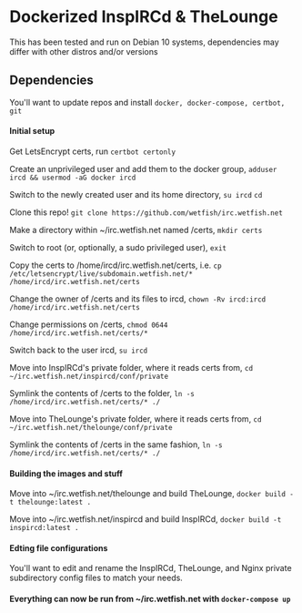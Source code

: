 # Dockerized InspIRCd & TheLounge

This has been tested and run on Debian 10 systems, dependencies may differ with other distros and/or versions

## Dependencies
You'll want to update repos and  install ``docker, docker-compose, certbot, git``

#### Initial setup
Get LetsEncrypt certs, run ``certbot certonly``

Create an unprivileged user and add them to the docker group, ``adduser ircd && usermod -aG docker ircd``

Switch to the newly created user and its home directory, ``su ircd`` ``cd``

Clone this repo! ``git clone https://github.com/wetfish/irc.wetfish.net``

Make a directory within ~/irc.wetfish.net named /certs, ``mkdir certs``

Switch to root (or, optionally, a sudo privileged user), ``exit``

Copy the certs to /home/ircd/irc.wetfish.net/certs, i.e. ``cp /etc/letsencrypt/live/subdomain.wetfish.net/* /home/ircd/irc.wetfish.net/certs``

Change the owner of /certs and its files to ircd, ``chown -Rv ircd:ircd /home/ircd/irc.wetfish.net/certs``

Change permissions on /certs, ``chmod 0644 /home/ircd/irc.wetfish.net/certs/*``

Switch back to the user ircd, ``su ircd``

Move into InspIRCd's private folder, where it reads certs from, ``cd ~/irc.wetfish.net/inspircd/conf/private``

Symlink the contents of /certs to the folder, ``ln -s /home/ircd/irc.wetfish.net/certs/* ./``

Move into TheLounge's private folder, where it reads certs from, ``cd ~/irc.wetfish.net/thelounge/conf/private``

Symlink the contents of /certs in the same fashion, ``ln -s /home/ircd/irc.wetfish.net/certs/* ./``

#### Building the images and stuff

Move into ~/irc.wetfish.net/thelounge and build TheLounge, ``docker build -t thelounge:latest .``

Move into ~/irc.wetfish.net/inspircd and build InspIRCd, ``docker build -t inspircd:latest .``

#### Edting file configurations

You'll want to edit and rename the InspIRCd, TheLounge, and Nginx private subdirectory config files to match your needs.

#### Everything can now be run from ~/irc.wetfish.net with ``docker-compose up``
